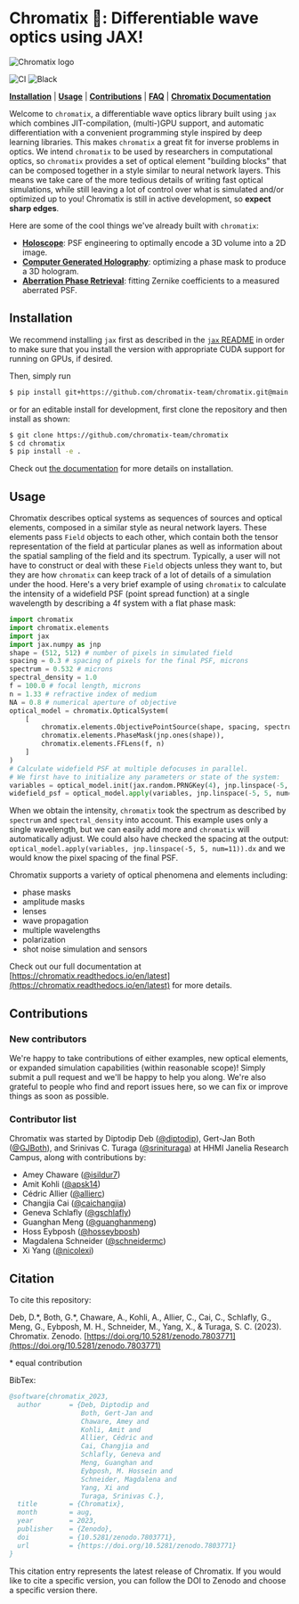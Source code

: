 # Chromatix 🔬: Differentiable wave optics using JAX!
<picture>
  <source media="(prefers-color-scheme: dark)" srcset="https://github.com/chromatix-team/chromatix/blob/main/docs/media/logo_text_white.png?raw=true">
  <source media="(prefers-color-scheme: light)" srcset="https://github.com/chromatix-team/chromatix/blob/main/docs/media/logo_text_black.png?raw=true">
  <img alt="Chromatix logo" src="https://github.com/chromatix-team/chromatix/blob/main/docs/media/logo_text_black.png?raw=true">
</picture>

![CI](https://github.com/chromatix-team/chromatix/actions/workflows/test.yaml/badge.svg) ![Black](https://github.com/chromatix-team/chromatix/actions/workflows/black.yaml/badge.svg)

[**Installation**](#installation)
| [**Usage**](#usage)
| [**Contributions**](#contributions)
| [**FAQ**](https://chromatix.readthedocs.io/en/latest/FAQ/)
| [**Chromatix Documentation**](https://chromatix.readthedocs.io/en/latest/)

Welcome to `chromatix`, a differentiable wave optics library built using `jax` which combines JIT-compilation, (multi-)GPU support, and automatic differentiation with a convenient programming style inspired by deep learning libraries. This makes `chromatix` a great fit for inverse problems in optics. We intend `chromatix` to be used by researchers in computational optics, so `chromatix` provides a set of optical element "building blocks" that can be composed together in a style similar to neural network layers. This means we take care of the more tedious details of writing fast optical simulations, while still leaving a lot of control over what is simulated and/or optimized up to you! Chromatix is still in active development, so **expect sharp edges**.

Here are some of the cool things we've already built with `chromatix`:

- [**Holoscope**](docs/examples/holoscope.ipynb): PSF engineering to optimally encode a 3D volume into a 2D image.
- [**Computer Generated Holography**](docs/examples/cgh.ipynb): optimizing a phase mask to produce a 3D hologram.
- [**Aberration Phase Retrieval**](docs/examples/zernike_fitting.ipynb): fitting Zernike coefficients to a measured aberrated PSF.

## Installation

We recommend installing `jax` first as described in the [`jax` README](https://github.com/google/jax#pip-installation-gpu-cuda) in order to make sure that you install the version with appropriate CUDA support for running on GPUs, if desired.

Then, simply run
```bash
$ pip install git+https://github.com/chromatix-team/chromatix.git@main
```
or for an editable install for development, first clone the repository and then install as shown:
```bash
$ git clone https://github.com/chromatix-team/chromatix
$ cd chromatix
$ pip install -e .
```
Check out [the documentation](https://chromatix.readthedocs.io/en/latest/installing/) for more details on installation.

## Usage

Chromatix describes optical systems as sequences of sources and optical elements, composed in a similar style as neural network layers. These elements pass `Field` objects to each other, which contain both the tensor representation of the field at particular planes as well as information about the spatial sampling of the field and its spectrum. Typically, a user will not have to construct or deal with these `Field` objects unless they want to, but they are how `chromatix` can keep track of a lot of details of a simulation under the hood. Here's a very brief example of using `chromatix` to calculate the intensity of a widefield PSF (point spread function) at a single wavelength by describing a 4f system with a flat phase mask:

```python
import chromatix
import chromatix.elements
import jax
import jax.numpy as jnp
shape = (512, 512) # number of pixels in simulated field
spacing = 0.3 # spacing of pixels for the final PSF, microns
spectrum = 0.532 # microns
spectral_density = 1.0
f = 100.0 # focal length, microns
n = 1.33 # refractive index of medium
NA = 0.8 # numerical aperture of objective
optical_model = chromatix.OpticalSystem(
    [
        chromatix.elements.ObjectivePointSource(shape, spacing, spectrum, spectral_density, f, n, NA),
        chromatix.elements.PhaseMask(jnp.ones(shape)),
        chromatix.elements.FFLens(f, n)
    ]
)
# Calculate widefield PSF at multiple defocuses in parallel.
# We first have to initialize any parameters or state of the system:
variables = optical_model.init(jax.random.PRNGKey(4), jnp.linspace(-5, 5, num=11))
widefield_psf = optical_model.apply(variables, jnp.linspace(-5, 5, num=11)).intensity
```
When we obtain the intensity, `chromatix` took the spectrum as described by `spectrum` and `spectral_density` into account. This example uses only a single wavelength, but we can easily add more and `chromatix` will automatically adjust. We could also have checked the spacing at the output: ``optical_model.apply(variables, jnp.linspace(-5, 5, num=11)).dx`` and we would know the pixel spacing of the final PSF.

Chromatix supports a variety of optical phenomena and elements including:

* phase masks
* amplitude masks
* lenses
* wave propagation
* multiple wavelengths
* polarization
* shot noise simulation and sensors

Check out our full documentation at [https://chromatix.readthedocs.io/en/latest](https://chromatix.readthedocs.io/en/latest) for more details.

## Contributions

### New contributors

We're happy to take contributions of either examples, new optical elements, or expanded simulation capabilities (within reasonable scope)! Simply submit a pull request and we'll be happy to help you along. We're also grateful to people who find and report issues here, so we can fix or improve things as soon as possible.

### Contributor list
Chromatix was started by Diptodip Deb ([@diptodip](https://www.github.com/diptodip)), Gert-Jan Both ([@GJBoth](https://www.github.com/GJBoth)), and Srinivas C. Turaga ([@srinituraga](https://www.github.com/srinituraga)) at HHMI Janelia Research Campus, along with contributions by:

* Amey Chaware ([@isildur7](https://www.github.com/isildur7))
* Amit Kohli ([@apsk14](https://www.github.com/apsk14))
* Cédric Allier ([@allierc](https://github.com/allierc))
* Changjia Cai ([@caichangjia](https://github.com/caichangjia))
* Geneva Schlafly ([@gschlafly](https://github.com/gschlafly))
* Guanghan Meng ([@guanghanmeng](https://github.com/guanghanmeng))
* Hoss Eybposh ([@hosseybposh](https://github.com/hosseybposh))
* Magdalena Schneider ([@schneidermc](https://github.com/schneidermc))
* Xi Yang ([@nicolexi](https://github.com/nicolexi))

## Citation
To cite this repository:

Deb, D.\*, Both, G.\*, Chaware, A., Kohli, A., Allier, C., Cai, C., Schlafly, G., Meng, G., Eybposh, M. H., Schneider, M., Yang, X., & Turaga, S. C. (2023). Chromatix. Zenodo. [https://doi.org/10.5281/zenodo.7803771](https://doi.org/10.5281/zenodo.7803771)

\* equal contribution

BibTex:
```bibtex
@software{chromatix_2023,
  author       = {Deb, Diptodip and
                  Both, Gert-Jan and
                  Chaware, Amey and
                  Kohli, Amit and
                  Allier, Cédric and
                  Cai, Changjia and
                  Schlafly, Geneva and
                  Meng, Guanghan and
                  Eybposh, M. Hossein and
                  Schneider, Magdalena and
                  Yang, Xi and
                  Turaga, Srinivas C.},
  title        = {Chromatix},
  month        = aug,
  year         = 2023,
  publisher    = {Zenodo},
  doi          = {10.5281/zenodo.7803771},
  url          = {https://doi.org/10.5281/zenodo.7803771}
}
```

This citation entry represents the latest release of Chromatix. If you would like to cite a specific version, you can follow the DOI to Zenodo and choose a specific version there.
